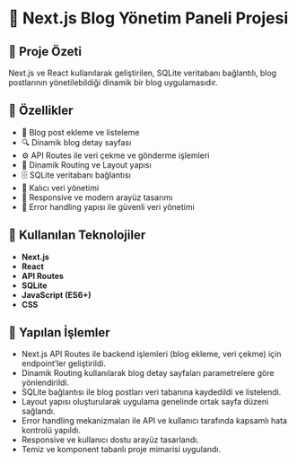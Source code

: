 # 📓 Next.js Blog Yönetim Paneli Projesi

## 📌 Proje Özeti  
Next.js ve React kullanılarak geliştirilen, SQLite veritabanı bağlantılı, blog postlarının yönetilebildiği dinamik bir blog uygulamasıdır.

## 📌 Özellikler

- 📄 Blog post ekleme ve listeleme
- 🔍 Dinamik blog detay sayfası
- ⚙️ API Routes ile veri çekme ve gönderme işlemleri
- 📂 Dinamik Routing ve Layout yapısı
- 🗄️ SQLite veritabanı bağlantısı
- 💾 Kalıcı veri yönetimi
- 📱 Responsive ve modern arayüz tasarımı
- 🚨 Error handling yapısı ile güvenli veri yönetimi

## 📌 Kullanılan Teknolojiler

- **Next.js**
- **React**
- **API Routes**
- **SQLite**
- **JavaScript (ES6+)**
- **CSS**

## 📌 Yapılan İşlemler

- Next.js API Routes ile backend işlemleri (blog ekleme, veri çekme) için endpoint’ler geliştirildi.
- Dinamik Routing kullanılarak blog detay sayfaları parametrelere göre yönlendirildi.
- SQLite bağlantısı ile blog postları veri tabanına kaydedildi ve listelendi.
- Layout yapısı oluşturularak uygulama genelinde ortak sayfa düzeni sağlandı.
- Error handling mekanizmaları ile API ve kullanıcı tarafında kapsamlı hata kontrolü yapıldı.
- Responsive ve kullanıcı dostu arayüz tasarlandı.
- Temiz ve komponent tabanlı proje mimarisi uygulandı.

